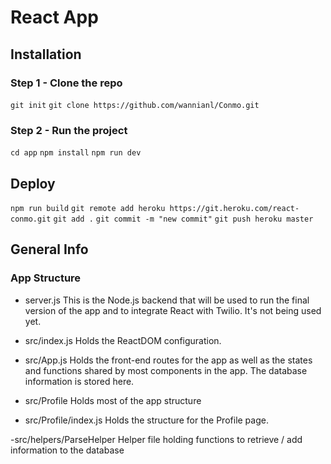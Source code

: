 
# React App

## Installation

### Step 1 - Clone the repo

`git init`
`git clone https://github.com/wannianl/Conmo.git`

### Step 2 - Run the project
`cd app`
`npm install`
`npm run dev`

## Deploy
`npm run build`
`git remote add heroku https://git.heroku.com/react-conmo.git`
`git add .`
`git commit -m "new commit"`
`git push heroku master`

## General Info

### App Structure

- server.js
This is the Node.js backend that will be used to run the final version of the app and to integrate React with Twilio.
It's not being used yet.

- src/index.js
Holds the ReactDOM configuration.

- src/App.js
Holds the front-end routes for the app as well as the states and functions shared by most components in the app.
The database information is stored here.

- src/Profile
Holds most of the app structure

- src/Profile/index.js
Holds the structure for the Profile page.

-src/helpers/ParseHelper
Helper file holding functions to retrieve / add information to the database